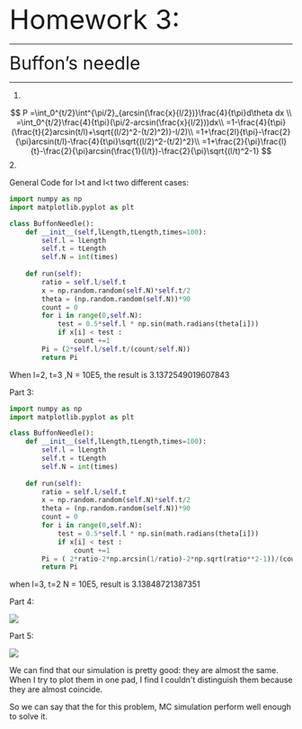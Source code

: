 <font size=8>Homework 3:</font>

*****

<font size=6>Buffon’s needle</font>

****

1.
$$
P =\int_0^{t/2}\int^{\pi/2}_{arcsin(\frac{x}{l/2})}\frac{4}{t\pi}d\theta dx \\
=\int_0^{t/2}\frac{4}{t\pi}(\pi/2-arcsin(\frac{x}{l/2}))dx\\
=1-\frac{4}{t\pi}(\frac{t}{2}arcsin(t/l)+\sqrt{(l/2)^2-(t/2)^2)}-l/2)\\
=1+\frac{2l}{t\pi}-\frac{2}{\pi}arcsin(t/l)-\frac{4}{t\pi}\sqrt{(l/2)^2-(t/2)^2}\\
=1+\frac{2}{\pi}\frac{l}{t}-\frac{2}{\pi}arcsin(\frac{1}{l/t})-\frac{2}{\pi}\sqrt{(l/t)^2-1}
$$
2.

General Code for l>t and l<t  two different cases:

```python
import numpy as np
import matplotlib.pyplot as plt

class BuffonNeedle():
    def __init__(self,lLength,tLength,times=100):
        self.l = lLength
        self.t = tLength
        self.N = int(times)
    
    def run(self):
        ratio = self.l/self.t
        x = np.random.random(self.N)*self.t/2
        theta = (np.random.random(self.N))*90
        count = 0
        for i in range(0,self.N):
            test = 0.5*self.l * np.sin(math.radians(theta[i]))
            if x[i] < test : 
                count +=1
        Pi = (2*self.l/self.t/(count/self.N))
        return Pi
```

When l=2, t=3 ,N = 10E5, the result is 3.1372549019607843

Part 3:

```python
import numpy as np
import matplotlib.pyplot as plt

class BuffonNeedle():
    def __init__(self,lLength,tLength,times=100):
        self.l = lLength
        self.t = tLength
        self.N = int(times)
    
    def run(self):
        ratio = self.l/self.t
        x = np.random.random(self.N)*self.t/2
        theta = (np.random.random(self.N))*90
        count = 0
        for i in range(0,self.N):
            test = 0.5*self.l * np.sin(math.radians(theta[i]))
            if x[i] < test : 
                count +=1
        Pi = ( 2*ratio-2*np.arcsin(1/ratio)-2*np.sqrt(ratio**2-1))/(count/self.N-1)
        return Pi
```

when l=3, t=2 N = 10E5, result is 3.13848721387351

Part 4:

![](C:\Users\ranch\Desktop\python\PHYS243\HW3\simulation.jpg)

Part 5:

![](C:\Users\ranch\Desktop\python\PHYS243\HW3\analytic.jpg)



We can find that our simulation is pretty good: they are almost the same. When I try to plot them in one pad, I find I couldn't distinguish them because they are almost coincide. 

So we can say that the for this problem, MC simulation perform well enough to solve it.

